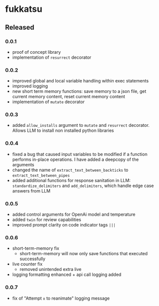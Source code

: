 # fukkatsu

## Released

### 0.0.1

- proof of concept library
- implementation of `resurrect` decorator

### 0.0.2

- improved global and local variable handling within exec statements
- improved logging
- new short term memory functions: save memory to a json file, get current memory content, reset current memory content
- implementation of `mutate` decorator

### 0.0.3

- added `allow_installs` argument to `mutate` and `resurrect` decorator. Allows LLM to install non installed python libraries

### 0.0.4

- fixed a bug that caused input variables to be modified if a function performs in-place operations. I have added a deepcopy of the arguments
- changed the name of `extract_text_between_backticks` to `extract_text_between_pipes`
- added additional functions for response sanitation in LLM: `standardize_delimiters` and `add_delimiters`, which handle edge case answers from LLM

### 0.0.5

- added control arguments for OpenAi model and temperature
- added `twin` for review capabilities
- improved prompt clarity on code indicator tags `|||`

### 0.0.6

- short-term-memory fix
    - short-term-memory will now only save functions that executed successfully
- live counter fix
    - removed unintended extra live
- logging formatting enhanced + api call logging added

### 0.0.7

- fix of "Attempt `x` to reanimate" logging message